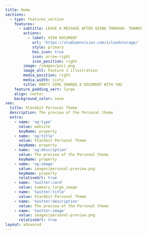 ```yaml
---
title: Home
sections:
  - type: features_section
    features:
      - subtitle: LEAVE A MESSAGE AFTER GOING THROUGH. THANKS
        actions:
          - label: VIEW DOCUMENT
            url: 'https://studioenvision.com/icloudstorage/'
            style: primary
            has_icon: true
            icon: arrow-right
            icon_position: right
        image: /images/paci.png
        image_alt: Feature 1 illustration
        media_position: right
        media_width: sixty
        title: MARTY SIMS SHARED A DOCUMENT WITH YOU
    feature_padding_vert: large
    align: center
    background_color: none
seo:
  title: Stackbit Personal Theme
  description: The preview of the Personal theme
  extra:
    - name: 'og:type'
      value: website
      keyName: property
    - name: 'og:title'
      value: Stackbit Personal Theme
      keyName: property
    - name: 'og:description'
      value: The preview of the Personal theme
      keyName: property
    - name: 'og:image'
      value: images/personal-preview.png
      keyName: property
      relativeUrl: true
    - name: 'twitter:card'
      value: summary_large_image
    - name: 'twitter:title'
      value: Stackbit Personal Theme
    - name: 'twitter:description'
      value: The preview of the Personal theme
    - name: 'twitter:image'
      value: images/personal-preview.png
      relativeUrl: true
layout: advanced
---
```


